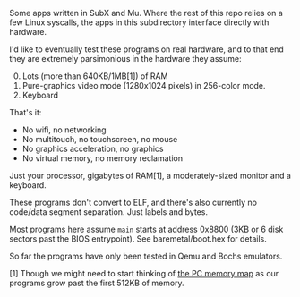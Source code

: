 Some apps written in SubX and Mu. Where the rest of this repo relies on a few
Linux syscalls, the apps in this subdirectory interface directly with hardware.

I'd like to eventually test these programs on real hardware, and to that end
they are extremely parsimonious in the hardware they assume:

  0. Lots (more than 640KB/1MB[1]) of RAM
  1. Pure-graphics video mode (1280x1024 pixels) in 256-color mode.
  2. Keyboard

That's it:
  * No wifi, no networking
  * No multitouch, no touchscreen, no mouse
  * No graphics acceleration, no graphics
  * No virtual memory, no memory reclamation

Just your processor, gigabytes of RAM[1], a moderately-sized monitor and a
keyboard.

These programs don't convert to ELF, and there's also currently no code/data
segment separation. Just labels and bytes.

Most programs here assume `main` starts at address 0x8800 (3KB or 6 disk
sectors past the BIOS entrypoint). See baremetal/boot.hex for details.

So far the programs have only been tested in Qemu and Bochs emulators.

[1] Though we might need to start thinking of [the PC memory map](https://wiki.osdev.org/Memory_Map_(x86))
as our programs grow past the first 512KB of memory.
